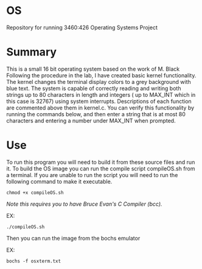 # OS
Repository for running 3460:426 Operating Systems Project

# Summary
This is a small 16 bit operating system based on the work of M. Black
Following the procedure in the lab, I have created basic kernel functionality.
The kernel changes the terminal display colors to a grey background with blue text.
The system is capable of correctly reading and writing both strings  up to 80 characters
in length and integers ( up to MAX_INT which in this case is 32767) using system 
interrupts. Descriptions of each function are commented above them in kernel.c. 
You can verify this functionality by running the commands below, and then enter 
a string that is at most 80 characters and entering a number under MAX_INT 
when prompted.

# Use
To run this program you will need to build it from these source files and run it. 
To build the OS image you can run the compile script compileOS.sh from a terminal.
If you are unable to run the script you will need to run the following command to 
make it executable.
```
chmod +x compileOS.sh
```
*Note this requires you to have Bruce Evan's C Compiler (bcc).*

EX:
```
./compileOS.sh
```
Then you can run the image from the bochs emulator

EX:
```
bochs -f osxterm.txt
```
